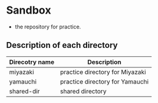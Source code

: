 # Sandbox
- the repository for practice.

## Description of each directory
| Direcotry name | Description |
| ---- | ---- |
| miyazaki | practice directory for Miyazaki |
| yamauchi | practice directory for Yamauchi |
| shared-dir | shared directory |

